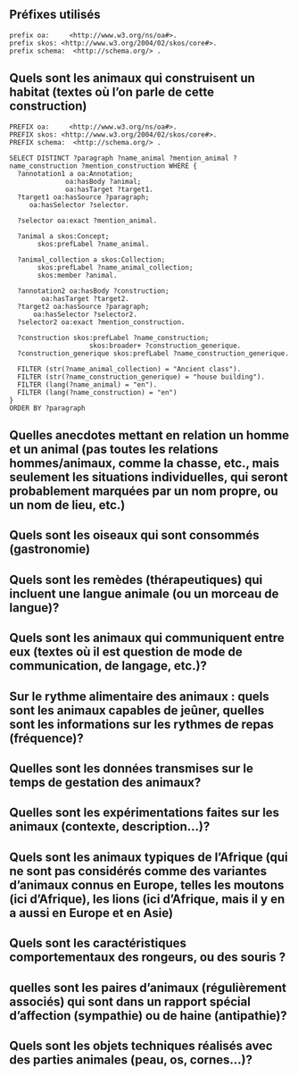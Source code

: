 ## Préfixes utilisés

```SPARQL
prefix oa:     <http://www.w3.org/ns/oa#>.
prefix skos: <http://www.w3.org/2004/02/skos/core#>.
prefix schema:  <http://schema.org/> .
```



## Quels sont les animaux qui construisent un habitat (textes où l’on parle de cette construction)



```SPARQL
PREFIX oa:     <http://www.w3.org/ns/oa#>.
PREFIX skos: <http://www.w3.org/2004/02/skos/core#>.
PREFIX schema:  <http://schema.org/> .

SELECT DISTINCT ?paragraph ?name_animal ?mention_animal ?name_construction ?mention_construction WHERE {
  ?annotation1 a oa:Annotation;
              oa:hasBody ?animal;
              oa:hasTarget ?target1.
  ?target1 oa:hasSource ?paragraph;
     oa:hasSelector ?selector.
    
  ?selector oa:exact ?mention_animal.

  ?animal a skos:Concept;
       skos:prefLabel ?name_animal.
    
  ?animal_collection a skos:Collection;
       skos:prefLabel ?name_animal_collection;
       skos:member ?animal.

  ?annotation2 oa:hasBody ?construction;
        oa:hasTarget ?target2.
  ?target2 oa:hasSource ?paragraph;
      oa:hasSelector ?selector2.
  ?selector2 oa:exact ?mention_construction.

  ?construction skos:prefLabel ?name_construction;
     	            skos:broader+ ?construction_generique.
  ?construction_generique skos:prefLabel ?name_construction_generique.

  FILTER (str(?name_animal_collection) = "Ancient class").
  FILTER (str(?name_construction_generique) = "house building").
  FILTER (lang(?name_animal) = "en").
  FILTER (lang(?name_construction) = "en")
}
ORDER BY ?paragraph
```



## Quelles anecdotes mettant en relation un homme et un animal (pas toutes les relations hommes/animaux, comme la chasse, etc., mais seulement les situations individuelles, qui seront probablement marquées par un nom propre, ou un nom de lieu, etc.)



## Quels sont les oiseaux qui sont consommés (gastronomie)



## Quels sont les remèdes (thérapeutiques) qui incluent une langue animale (ou un morceau de langue)?



## Quels sont les animaux qui communiquent entre eux (textes où il est question de mode de communication, de langage, etc.)?



## Sur le rythme alimentaire des animaux : quels sont les animaux capables de jeûner, quelles sont les informations sur les rythmes de repas (fréquence)?



## Quelles sont les données transmises sur le temps de gestation des animaux?



## Quelles sont les expérimentations faites sur les animaux (contexte, description…)?



## Quels sont les animaux typiques de l’Afrique (qui ne sont pas considérés comme des variantes d’animaux connus en Europe, telles les moutons (ici d’Afrique), les lions (ici d’Afrique, mais il y en a aussi en Europe et en Asie)



## Quels sont les caractéristiques comportementaux des rongeurs, ou des souris ?



## quelles sont les paires d’animaux (régulièrement associés) qui sont dans un rapport spécial d’affection (sympathie) ou de haine (antipathie)?



## Quels sont les objets techniques réalisés avec des parties animales (peau, os, cornes…)?

